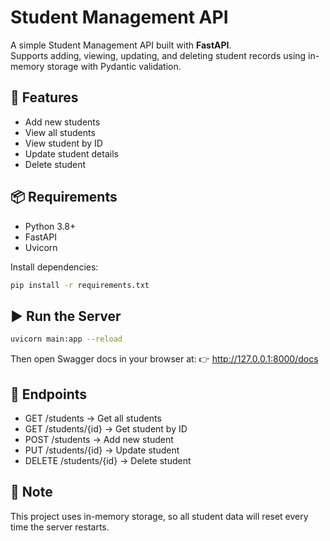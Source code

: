 # Student Management API

A simple Student Management API built with **FastAPI**.  
Supports adding, viewing, updating, and deleting student records using in-memory storage with Pydantic validation.

## 🚀 Features

- Add new students
- View all students
- View student by ID
- Update student details
- Delete student

## 📦 Requirements

- Python 3.8+
- FastAPI
- Uvicorn

Install dependencies:

```bash
pip install -r requirements.txt
```

## ▶️ Run the Server

```bash
uvicorn main:app --reload
```

Then open Swagger docs in your browser at:
👉 http://127.0.0.1:8000/docs

## 📌 Endpoints

- GET /students → Get all students
- GET /students/{id} → Get student by ID
- POST /students → Add new student
- PUT /students/{id} → Update student
- DELETE /students/{id} → Delete student

## 📝 Note

This project uses in-memory storage, so all student data will reset every time the server restarts.
